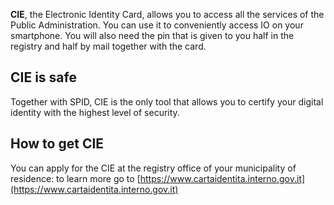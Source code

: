 **CIE**, the Electronic Identity Card, allows you to access all the services of the Public Administration. You can use it to conveniently access IO on your smartphone. You will also need the pin that is given to you half in the registry and half by mail together with the card.

## CIE is safe

Together with SPID, CIE is the only tool that allows you to certify your digital identity with the highest level of security.

## How to get CIE

You can apply for the CIE at the registry office of your municipality of residence: to learn more go to [https://www.cartaidentita.interno.gov.it](https://www.cartaidentita.interno.gov.it)
